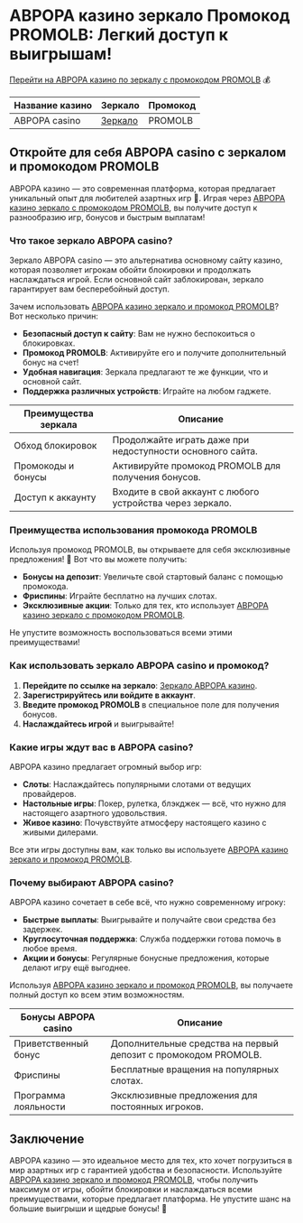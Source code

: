 # АВРОРА казино зеркало Промокод PROMOLB: Легкий доступ к выигрышам!

[Перейти на АВРОРА казино по зеркалу с промокодом PROMOLB](https://10trafic-stat2.com/click/668546566bcc6313411604c7/6766/15114/subaccount?promocode=PROMOLB) 💰

| **Название казино** | **Зеркало** | **Промокод** |
| ------------------- | ----------- | ------------ |
| АВРОРА casino       | [Зеркало](https://10trafic-stat2.com/click/668546566bcc6313411604c7/6766/15114/subaccount?promocode=PROMOLB) | PROMOLB |

## Откройте для себя АВРОРА casino с зеркалом и промокодом PROMOLB

АВРОРА казино — это современная платформа, которая предлагает уникальный опыт для любителей азартных игр 🎰. Играя через [АВРОРА казино зеркало с промокодом PROMOLB](https://10trafic-stat2.com/click/668546566bcc6313411604c7/6766/15114/subaccount?promocode=PROMOLB), вы получите доступ к разнообразию игр, бонусов и быстрым выплатам!

### Что такое зеркало АВРОРА casino?

Зеркало АВРОРА casino — это альтернатива основному сайту казино, которая позволяет игрокам обойти блокировки и продолжать наслаждаться игрой. Если основной сайт заблокирован, зеркало гарантирует вам бесперебойный доступ.

Зачем использовать [АВРОРА казино зеркало и промокод PROMOLB](https://10trafic-stat2.com/click/668546566bcc6313411604c7/6766/15114/subaccount?promocode=PROMOLB)? Вот несколько причин:

- **Безопасный доступ к сайту**: Вам не нужно беспокоиться о блокировках.
- **Промокод PROMOLB**: Активируйте его и получите дополнительный бонус на счет!
- **Удобная навигация**: Зеркала предлагают те же функции, что и основной сайт.
- **Поддержка различных устройств**: Играйте на любом гаджете.

| **Преимущества зеркала** | **Описание** |
| ------------------------ | ------------ |
| Обход блокировок         | Продолжайте играть даже при недоступности основного сайта. |
| Промокоды и бонусы       | Активируйте промокод PROMOLB для получения бонусов. |
| Доступ к аккаунту        | Входите в свой аккаунт с любого устройства через зеркало. |

### Преимущества использования промокода PROMOLB

Используя промокод PROMOLB, вы открываете для себя эксклюзивные предложения! 💸 Вот что вы можете получить:

- **Бонусы на депозит**: Увеличьте свой стартовый баланс с помощью промокода.
- **Фриспины**: Играйте бесплатно на лучших слотах.
- **Эксклюзивные акции**: Только для тех, кто использует [АВРОРА казино зеркало с промокодом PROMOLB](https://10trafic-stat2.com/click/668546566bcc6313411604c7/6766/15114/subaccount?promocode=PROMOLB).

Не упустите возможность воспользоваться всеми этими преимуществами!

### Как использовать зеркало АВРОРА casino и промокод?

1. **Перейдите по ссылке на зеркало**: [Зеркало АВРОРА казино](https://10trafic-stat2.com/click/668546566bcc6313411604c7/6766/15114/subaccount?promocode=PROMOLB).
2. **Зарегистрируйтесь или войдите в аккаунт**.
3. **Введите промокод PROMOLB** в специальное поле для получения бонусов.
4. **Наслаждайтесь игрой** и выигрывайте!

### Какие игры ждут вас в АВРОРА casino?

АВРОРА казино предлагает огромный выбор игр:

- **Слоты**: Наслаждайтесь популярными слотами от ведущих провайдеров.
- **Настольные игры**: Покер, рулетка, блэкджек — всё, что нужно для настоящего азартного удовольствия.
- **Живое казино**: Почувствуйте атмосферу настоящего казино с живыми дилерами.

Все эти игры доступны вам, как только вы используете [АВРОРА казино зеркало и промокод PROMOLB](https://10trafic-stat2.com/click/668546566bcc6313411604c7/6766/15114/subaccount?promocode=PROMOLB).

### Почему выбирают АВРОРА casino?

АВРОРА казино сочетает в себе всё, что нужно современному игроку:

- **Быстрые выплаты**: Выигрывайте и получайте свои средства без задержек.
- **Круглосуточная поддержка**: Служба поддержки готова помочь в любое время.
- **Акции и бонусы**: Регулярные бонусные предложения, которые делают игру ещё выгоднее.

Используя [АВРОРА казино зеркало и промокод PROMOLB](https://10trafic-stat2.com/click/668546566bcc6313411604c7/6766/15114/subaccount?promocode=PROMOLB), вы получаете полный доступ ко всем этим возможностям.

| **Бонусы АВРОРА casino** | **Описание** |
| ------------------------ | ------------ |
| Приветственный бонус     | Дополнительные средства на первый депозит с промокодом PROMOLB. |
| Фриспины                  | Бесплатные вращения на популярных слотах. |
| Программа лояльности      | Эксклюзивные предложения для постоянных игроков. |

## Заключение

АВРОРА казино — это идеальное место для тех, кто хочет погрузиться в мир азартных игр с гарантией удобства и безопасности. Используйте [АВРОРА казино зеркало и промокод PROMOLB](https://10trafic-stat2.com/click/668546566bcc6313411604c7/6766/15114/subaccount?promocode=PROMOLB), чтобы получить максимум от игры, обойти блокировки и наслаждаться всеми преимуществами, которые предлагает платформа. Не упустите шанс на большие выигрыши и щедрые бонусы! 🎉

